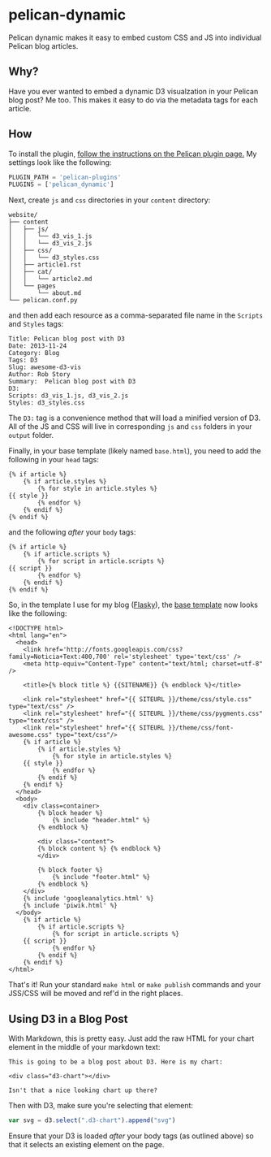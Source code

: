 pelican-dynamic
===============

Pelican dynamic makes it easy to embed custom CSS and JS into individual Pelican blog articles. 

Why?
----
Have you ever wanted to embed a dynamic D3 visualzation in your Pelican blog post? Me too. This makes it easy to do via the metadata tags for each article. 

How
---
To install the plugin, [follow the instructions on the Pelican plugin page.](https://github.com/getpelican/pelican-plugins) My settings look like the following: 

```python
PLUGIN_PATH = 'pelican-plugins'
PLUGINS = ['pelican_dynamic']
```

Next, create ```js``` and ```css``` directories in your ```content``` directory: 
```
website/
├── content
│   ├── js/
│   │   └── d3_vis_1.js
│   │   └── d3_vis_2.js
│   ├── css/
│   │   └── d3_styles.css
│   ├── article1.rst
│   ├── cat/
│   │   └── article2.md
│   └── pages
│       └── about.md
└── pelican.conf.py
```

and then add each resource as a comma-separated file name in the ```Scripts``` and ```Styles``` tags: 
```
Title: Pelican blog post with D3
Date: 2013-11-24
Category: Blog
Tags: D3
Slug: awesome-d3-vis
Author: Rob Story
Summary:  Pelican blog post with D3
D3:
Scripts: d3_vis_1.js, d3_vis_2.js
Styles: d3_styles.css
```

The ```D3:``` tag is a convenience method that will load a minified version of D3. All of the JS and CSS will live in corresponding ```js``` and ```css``` folders in your ```output``` folder. 

Finally, in your base template (likely named ```base.html```), you need to add the following in your ```head``` tags: 
```
{% if article %}
    {% if article.styles %}
        {% for style in article.styles %}
{{ style }}
        {% endfor %}
    {% endif %}
{% endif %}
```
and the following *after* your ```body``` tags: 
```
{% if article %}
    {% if article.scripts %}
        {% for script in article.scripts %}
{{ script }}
        {% endfor %}
    {% endif %}
{% endif %}
```

So, in the template I use for my blog ([Flasky](https://github.com/fjavieralba/flasky)), the [base template](https://github.com/fjavieralba/flasky/blob/master/templates/base.html) now looks like the following: 
```
<!DOCTYPE html>
<html lang="en">
  <head>
    <link href='http://fonts.googleapis.com/css?family=Noticia+Text:400,700' rel='stylesheet' type='text/css' />
    <meta http-equiv="Content-Type" content="text/html; charset=utf-8" />

    <title>{% block title %} {{SITENAME}} {% endblock %}</title>

    <link rel="stylesheet" href="{{ SITEURL }}/theme/css/style.css" type="text/css" />
    <link rel="stylesheet" href="{{ SITEURL }}/theme/css/pygments.css" type="text/css" />
    <link rel="stylesheet" href="{{ SITEURL }}/theme/css/font-awesome.css" type="text/css"/>
    {% if article %}
        {% if article.styles %}
            {% for style in article.styles %}
    {{ style }}
            {% endfor %}
        {% endif %}
    {% endif %}
  </head>
  <body>
    <div class=container>
        {% block header %}
            {% include "header.html" %}
        {% endblock %}

        <div class="content">
        {% block content %} {% endblock %}
        </div>

        {% block footer %}
            {% include "footer.html" %}
        {% endblock %}
    </div>
    {% include 'googleanalytics.html' %}
    {% include 'piwik.html' %}
  </body>
    {% if article %}
        {% if article.scripts %}
            {% for script in article.scripts %}
    {{ script }}
            {% endfor %}
        {% endif %}
    {% endif %}
</html>
```

That's it! Run your standard ```make html``` or ```make publish``` commands and your JSS/CSS will be moved and ref'd in the right places.

Using D3 in a Blog Post
-----------------------
With Markdown, this is pretty easy. Just add the raw HTML for your chart element in the middle of your markdown text: 

```
This is going to be a blog post about D3. Here is my chart: 

<div class="d3-chart"></div>

Isn't that a nice looking chart up there?
```

Then with D3, make sure you're selecting that element: 

```javascript
var svg = d3.select(".d3-chart").append("svg")
```

Ensure that your D3 is loaded *after* your body tags (as outlined above) so that it selects an existing element on the page. 
